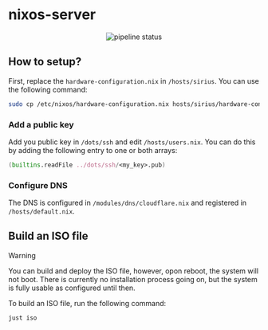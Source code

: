 # nixos-server

<div align="center">
    <img src="https://github.com/micartey/nixos-server/actions/workflows/nix.yml/badge.svg" alt="pipeline status">
</div>


## How to setup?

First, replace the `hardware-configuration.nix` in `/hosts/sirius`.
You can use the following command:

```bash
sudo cp /etc/nixos/hardware-configuration.nix hosts/sirius/hardware-configuration.nix
```

### Add a public key

Add you public key in `/dots/ssh` and edit `/hosts/users.nix`.
You can do this by adding the following entry to one or both arrays:

```nix
(builtins.readFile ../dots/ssh/<my_key>.pub)
```

### Configure DNS

The DNS is configured in `/modules/dns/cloudflare.nix` and registered in `/hosts/default.nix`.

## Build an ISO file

> [!WARNING]
> You can build and deploy the ISO file, however, opon reboot, the system will not boot.
> There is currently no installation process going on, but the system is fully usable as configured until then.

To build an ISO file, run the following command:

```bash
just iso
```
